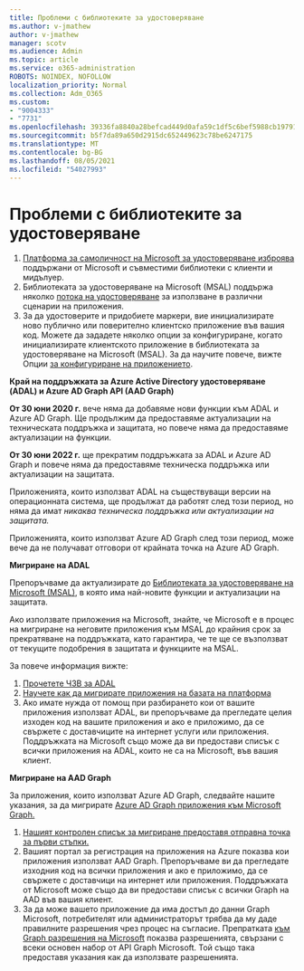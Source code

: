 ```yaml
---
title: Проблеми с библиотеките за удостоверяване
ms.author: v-jmathew
author: v-jmathew
manager: scotv
ms.audience: Admin
ms.topic: article
ms.service: o365-administration
ROBOTS: NOINDEX, NOFOLLOW
localization_priority: Normal
ms.collection: Adm_O365
ms.custom:
- "9004333"
- "7731"
ms.openlocfilehash: 39336fa8840a28befcad449d0afa59c1df5c6bef5988cb197916a03aa2aa66c9
ms.sourcegitcommit: b5f7da89a650d2915dc652449623c78be6247175
ms.translationtype: MT
ms.contentlocale: bg-BG
ms.lasthandoff: 08/05/2021
ms.locfileid: "54027993"
---
```

# <a name="issues-with-authentication-libraries"></a>Проблеми с библиотеките за удостоверяване

1. [Платформа за самоличност на Microsoft за удостоверяване изброява](https://docs.microsoft.com/azure/active-directory/develop/reference-v2-libraries) поддържани от Microsoft и съвместими библиотеки с клиенти и мидълуер.
2. Библиотеката за удостоверяване на Microsoft (MSAL) поддържа няколко [потока на удостоверяване](https://docs.microsoft.com/azure/active-directory/develop/msal-authentication-flows) за използване в различни сценарии на приложения.
3. За да удостоверите и придобиете маркери, вие инициализирате ново публично или поверително клиентско приложение във вашия код. Можете да зададете няколко опции за конфигуриране, когато инициализирате клиентското приложение в библиотеката за удостоверяване на Microsoft (MSAL). За да научите повече, вижте Опции [за конфигуриране на приложението](https://docs.microsoft.com/azure/active-directory/develop/msal-client-application-configuration).

**Край на поддръжката за Azure Active Directory удостоверяване (ADAL) и Azure AD Graph API (AAD Graph)**

**От 30 юни 2020 г.** вече няма да добавяме нови функции към ADAL и Azure AD Graph. Ще продължим да предоставяме актуализации на техническата поддръжка и защитата, но повече няма да предоставяме актуализации на функции.

**От 30 юни 2022 г.** ще прекратим поддръжката за ADAL и Azure AD Graph и повече няма да предоставяме техническа поддръжка или актуализации на защитата.

Приложенията, които използват ADAL на съществуващи версии на операционната система, ще продължат да работят след този период, но няма да имат *никаква техническа поддръжка или актуализации на защитата.*

Приложенията, които използват Azure AD Graph след този период, може вече да не получават отговори от крайната точка на Azure AD Graph.

**Мигриране на ADAL**

Препоръчваме да актуализирате до [Библиотеката за удостоверяване на Microsoft (MSAL)](https://docs.microsoft.com/azure/active-directory/develop/v2-overview), в която има най-новите функции и актуализации на защитата.

Ако използвате приложения на Microsoft, знайте, че Microsoft е в процес на мигриране на неговите приложения към MSAL до крайния срок за прекратяване на поддръжката, като гарантира, че те ще се възползват от текущите подобрения в защитата и функциите на MSAL.

За повече информация вижте:

1. [Прочетете ЧЗВ за ADAL](https://docs.microsoft.com/azure/active-directory/develop/msal-migration#frequently-asked-questions-faq)
2. [Научете как да мигрирате приложения на базата на платформа](https://docs.microsoft.com/azure/active-directory/develop/msal-migration#frequently-asked-questions-faq)
3. Ако имате нужда от помощ при разбирането кои от вашите приложения използват ADAL, ви препоръчваме да прегледате целия изходен код на вашите приложения и ако е приложимо, да се свържете с доставчиците на интернет услуги или приложения. Поддръжката на Microsoft също може да ви предостави списък с всички приложения на ADAL, които не са на Microsoft, във вашия клиент.

**Мигриране на AAD Graph**

За приложения, които използват Azure AD Graph, следвайте нашите указания, за да мигрирате [Azure AD Graph приложения към Microsoft Graph.](https://docs.microsoft.com/graph/migrate-azure-ad-graph-overview)

1. [Нашият контролен списък за мигриране предоставя отправна точка за първи стъпки.](https://docs.microsoft.com/graph/migrate-azure-ad-graph-planning-checklist)
2. Вашият портал за регистрация на приложения на Azure показва кои приложения използват AAD Graph. Препоръчваме ви да прегледате изходния код на всички приложения и ако е приложимо, да се свържете с доставчици на интернет или приложения. Поддръжката от Microsoft може също да ви предостави списък с всички Graph на AAD във вашия клиент.
3. За да може вашето приложение да има достъп до данни Graph Microsoft, потребителят или администраторът трябва да му даде правилните разрешения чрез процес на съгласие. Препратката [към Graph разрешения на Microsoft](https://docs.microsoft.com/graph/permissions-reference) показва разрешенията, свързани с всеки основен набор от API Graph Microsoft. Той също така предоставя указания как да използвате разрешенията.
